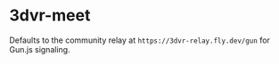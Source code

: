 # 3dvr-meet

Defaults to the community relay at `https://3dvr-relay.fly.dev/gun` for Gun.js signaling.